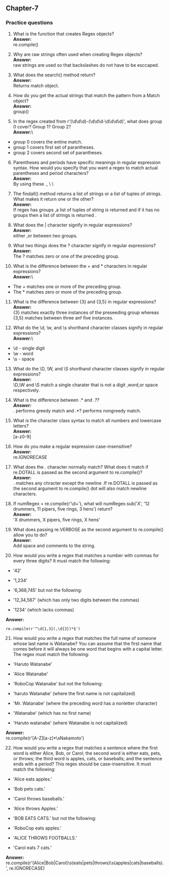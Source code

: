 ## Chapter-7
### Practice questions
1. What is the function that creates Regex objects?\
**Answer:**\
re.compile()

2. Why are raw strings often used when creating Regex objects?\
**Answer:**\
 raw strings are used so that backslashes do not have to be esccaped.

3. What does the search() method return?\
**Answer:**\
Returns match object.

4. How do you get the actual strings that match the pattern from a Match object?\
**Answer:**\
group()

5. In the regex created from r'(\d\d\d)-(\d\d\d-\d\d\d\d)', what does group 0 cover? Group 1? Group 2?\
**Answer:**\
- group 0 covers the entine match.
- group 1 covers first set of parantheses.
- group 2 covers second set of parantheses.

6. Parentheses and periods have specific meanings in regular expression syntax. How would you specify that you want a regex to match actual parentheses and period characters?\
**Answer:**\
By using these \., \ \

7. The findall() method returns a list of strings or a list of tuples of strings. What makes it return one or the other?\
**Answer:**\
If regex has groups ,a list of tuples of string is returned and if it has no groups then a list of strings is returned .

8. What does the | character signify in regular expressions?\
**Answer:**\
either ,or between two groups.

9. What two things does the ? character signify in regular expressions?\
**Answer:**\
The ? matches zero or one of the preceding group.

10. What is the difference between the + and * characters in regular expressions?\
**Answer:**\
- The + matches one or more of the preceding group.
- The * matches zero or more of the preceding group.

11. What is the difference between {3} and {3,5} in regular expressions?\
**Answer:**\
{3} matches exactly three instances of the preseeding group whereas {3,5} matches between three anf five instances.

12. What do the \d, \w, and \s shorthand character classes signify in regular expressions?\
**Answer:**\
- \d - single digit
- \w - word
- \s - space

13. What do the \D, \W, and \S shorthand character classes signify in regular expressions?\
**Answer:**\
\D,\W and \S match a single charater that is not a digit ,word,or space respectively.

14. What is the difference between .* and .*??\
**Answer:**\
.* performs greedy match and .*? performs nongreedy match.

15. What is the character class syntax to match all numbers and lowercase letters?\
**Answer:**\
[a-z0-9]

16. How do you make a regular expression case-insensitive?\
**Answer:**\
re.IGNORECASE

17. What does the . character normally match? What does it match if re.DOTALL is passed as the second argument to re.compile()?\
**Answer:**\
. matches any chracter except the newline .If re.DOTALL is passed as the second argument to re.compile() dot will also match newline characters.

18. If numRegex = re.compile(r'\d+'), what will numRegex.sub('X', '12 drummers, 11 pipers, five rings, 3 hens') return?\
**Answer:**\
 'X drummers, X pipers, five rings, X hens'
 
 19. What does passing re.VERBOSE as the second argument to re.compile() allow you to do?\
 **Answer:**\
 Add space and comments to the string.
 
 20. How would you write a regex that matches a number with commas for every three digits? It must match the following:

- '42'
- '1,234'
- '6,368,745'
but not the following:

- '12,34,567' (which has only two digits between the commas)
- '1234' (which lacks commas)

**Answer:**
```
re.compile(r'^\d{1,3}(,\d{3})*$') 
```

21. How would you write a regex that matches the full name of someone whose last name is Watanabe? You can assume that the first name that comes before it will always be one word that begins with a capital letter. The regex must match the following:

- 'Haruto Watanabe'
- 'Alice Watanabe'
- 'RoboCop Watanabe'
but not the following:

- 'haruto Watanabe' (where the first name is not capitalized)
- 'Mr. Watanabe' (where the preceding word has a nonletter character)
- 'Watanabe' (which has no first name)
- 'Haruto watanabe' (where Watanabe is not capitalized)

**Answer:**\
re.compile(r'[A-Z][a-z]*\sNakamoto')

22. How would you write a regex that matches a sentence where the first word is either Alice, Bob, or Carol; the second word is either eats, pets, or throws; the third word is apples, cats, or baseballs; and the sentence ends with a period? This regex should be case-insensitive. It must match the following:

- 'Alice eats apples.'
- 'Bob pets cats.'
- 'Carol throws baseballs.'
- 'Alice throws Apples.'
- 'BOB EATS CATS.'
but not the following:

- 'RoboCop eats apples.'
- 'ALICE THROWS FOOTBALLS.'
- 'Carol eats 7 cats.'

**Answer:**\
re.compile(r'(Alice|Bob|Carol)\s(eats|pets|throws)\s(apples|cats|baseballs)\.', re.IGNORECASE)
 

